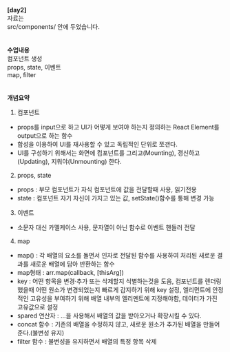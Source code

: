 <b>[day2]</b><br>
자료는<br>
src/components/
안에 두었습니다.
<br><br><br>
<b>수업내용</b><br>
컴포넌트 생성<br>
props, state, 이벤트<br>
map, filter<br>
<br><br>
<b>개념요약</b><br>
1. 컴포넌트<br>
- props를 input으로 하고 UI가 어떻게 보여야 하는지 정의하는 React Element를 output으로 하는 함수<br>
- 합성을 이용하여 UI를 재사용할 수 있고 독립적인 단위로 쪼갠다.<br>
- UI를 구성하기 위해서는 화면에 컴포넌트를 그리고(Mounting), 갱신하고(Updating), 지워야(Unmounting) 한다.<br>
2. props, state<br>
- props : 부모 컴포넌트가 자식 컴포넌트에 값을 전달할때 사용, 읽기전용<br>
- state : 컴포넌트 자기 자신이 가지고 있는 값, setState()함수를 통해 변경 가능
3. 이벤트<br>
- 소문자 대신 카멜케이스 사용, 문자열이 아닌 함수로 이벤트 핸들러 전달<br>
4. map<br>
- map() : 각 배열의 요소를 돌면서 인자로 전달된 함수를 사용하여 처리된 새로운 결과를 새로운 배열에 담아 반환하는 함수<br>
- map형태 : arr.map(callback, [thisArg])
- key : 어떤 항목을 변경·추가 또는 삭제할지 식별하는것을 도움, 컴포넌트를 렌더링 했을때 어떤 원소가 변경되었는지 빠르게 감지하기 위해 key 설정, 엘리먼트에 안정적인 고유성을 부여하기 위해 배열 내부의 엘리멘트에 지정해야함, 데이터가 가진 고유값으로 설정<br>
- spared 연산자 : ...을 사용해서 배열의 값을 받아오거나 확장시킬 수 있다.<br>
- concat 함수 : 기존의 배열을 수정하지 않고, 새로운 원소가 추가된 배열을 만들어준다.(불변성 유지)<br>
- filter 함수 : 불변성을 유지하면서 배열의 특정 항목 삭제
